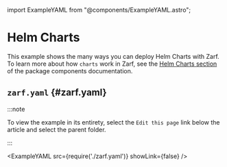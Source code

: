 import ExampleYAML from "@components/ExampleYAML.astro";

# Helm Charts

This example shows the many ways you can deploy Helm Charts with Zarf. To learn more about how `charts` work in Zarf, see the [Helm Charts section](../../docs/3-create-a-zarf-package/2-zarf-components.md#helm-charts) of the package components documentation.

## `zarf.yaml` {#zarf.yaml}

:::note

To view the example in its entirety, select the `Edit this page` link below the article and select the parent folder.

:::

<ExampleYAML src={require('./zarf.yaml')} showLink={false} />
